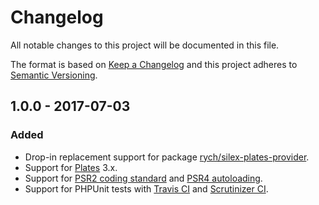# Changelog

All notable changes to this project will be documented in this file.

The format is based on [Keep a Changelog](http://keepachangelog.com/en/1.0.0/) and this project adheres to [Semantic Versioning](http://semver.org/spec/v2.0.0.html).

## 1.0.0 - 2017-07-03

### Added

* Drop-in replacement support for package [rych/silex-plates-provider](https://packagist.org/packages/rych/silex-plates-provider).
* Support for [Plates](https://packagist.org/packages/league/plates) 3.x.
* Support for [PSR2 coding standard](http://www.php-fig.org/psr/psr-2) and [PSR4 autoloading](http://www.php-fig.org/psr/psr-4).
* Support for PHPUnit tests with [Travis CI](https://travis-ci.org) and [Scrutinizer CI](https://scrutinizer-ci.com).
